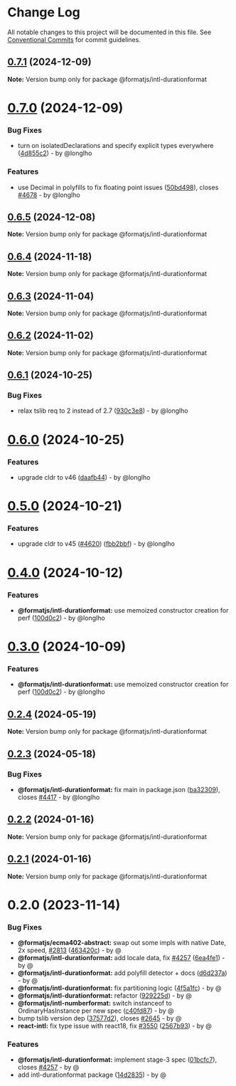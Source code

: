 # Change Log

All notable changes to this project will be documented in this file.
See [Conventional Commits](https://conventionalcommits.org) for commit guidelines.

## [0.7.1](https://github.com/formatjs/formatjs/compare/@formatjs/intl-durationformat@0.7.0...@formatjs/intl-durationformat@0.7.1) (2024-12-09)

**Note:** Version bump only for package @formatjs/intl-durationformat

# [0.7.0](https://github.com/formatjs/formatjs/compare/@formatjs/intl-durationformat@0.6.5...@formatjs/intl-durationformat@0.7.0) (2024-12-09)

### Bug Fixes

* turn on isolatedDeclarations and specify explicit types everywhere ([4d855c2](https://github.com/formatjs/formatjs/commit/4d855c2324426633eb84c346c76a5fd1ac854780)) - by @longlho

### Features

* use Decimal in polyfills to fix floating point issues ([50bd498](https://github.com/formatjs/formatjs/commit/50bd498a45952ad69e62d19a55b19846f33d91e9)), closes [#4678](https://github.com/formatjs/formatjs/issues/4678) - by @longlho

## [0.6.5](https://github.com/formatjs/formatjs/compare/@formatjs/intl-durationformat@0.6.4...@formatjs/intl-durationformat@0.6.5) (2024-12-08)

**Note:** Version bump only for package @formatjs/intl-durationformat

## [0.6.4](https://github.com/formatjs/formatjs/compare/@formatjs/intl-durationformat@0.6.3...@formatjs/intl-durationformat@0.6.4) (2024-11-18)

**Note:** Version bump only for package @formatjs/intl-durationformat

## [0.6.3](https://github.com/formatjs/formatjs/compare/@formatjs/intl-durationformat@0.6.2...@formatjs/intl-durationformat@0.6.3) (2024-11-04)

**Note:** Version bump only for package @formatjs/intl-durationformat

## [0.6.2](https://github.com/formatjs/formatjs/compare/@formatjs/intl-durationformat@0.6.1...@formatjs/intl-durationformat@0.6.2) (2024-11-02)

**Note:** Version bump only for package @formatjs/intl-durationformat

## [0.6.1](https://github.com/formatjs/formatjs/compare/@formatjs/intl-durationformat@0.6.0...@formatjs/intl-durationformat@0.6.1) (2024-10-25)

### Bug Fixes

* relax tslib req to 2 instead of 2.7 ([930c3e8](https://github.com/formatjs/formatjs/commit/930c3e8ddcc160fde7466449575455f135f78ca6)) - by @longlho

# [0.6.0](https://github.com/formatjs/formatjs/compare/@formatjs/intl-durationformat@0.5.0...@formatjs/intl-durationformat@0.6.0) (2024-10-25)

### Features

* upgrade cldr to v46 ([daafb44](https://github.com/formatjs/formatjs/commit/daafb449ba2fc4553f5a484b969affa1529752db)) - by @longlho

# [0.5.0](https://github.com/formatjs/formatjs/compare/@formatjs/intl-durationformat@0.4.0...@formatjs/intl-durationformat@0.5.0) (2024-10-21)

### Features

* upgrade cldr to v45 ([#4620](https://github.com/formatjs/formatjs/issues/4620)) ([fbb2bbf](https://github.com/formatjs/formatjs/commit/fbb2bbf6e038d5833c1f2752b805002436480948)) - by @longlho

# [0.4.0](https://github.com/formatjs/formatjs/compare/@formatjs/intl-durationformat@0.2.4...@formatjs/intl-durationformat@0.4.0) (2024-10-12)

### Features

* **@formatjs/intl-durationformat:** use memoized constructor creation for perf ([100d0c2](https://github.com/formatjs/formatjs/commit/100d0c2b546fc48a776e772394c4f23e740d3b5f)) - by @longlho

# [0.3.0](https://github.com/formatjs/formatjs/compare/@formatjs/intl-durationformat@0.2.4...@formatjs/intl-durationformat@0.3.0) (2024-10-09)

### Features

* **@formatjs/intl-durationformat:** use memoized constructor creation for perf ([100d0c2](https://github.com/formatjs/formatjs/commit/100d0c2b546fc48a776e772394c4f23e740d3b5f)) - by @longlho

## [0.2.4](https://github.com/formatjs/formatjs/compare/@formatjs/intl-durationformat@0.2.3...@formatjs/intl-durationformat@0.2.4) (2024-05-19)

**Note:** Version bump only for package @formatjs/intl-durationformat

## [0.2.3](https://github.com/formatjs/formatjs/compare/@formatjs/intl-durationformat@0.2.2...@formatjs/intl-durationformat@0.2.3) (2024-05-18)

### Bug Fixes

* **@formatjs/intl-durationformat:** fix main in package.json ([ba32309](https://github.com/formatjs/formatjs/commit/ba3230988f54bab441ca01ab277b6409db291d7c)), closes [#4417](https://github.com/formatjs/formatjs/issues/4417) - by @longlho

## [0.2.2](https://github.com/formatjs/formatjs/compare/@formatjs/intl-durationformat@0.2.1...@formatjs/intl-durationformat@0.2.2) (2024-01-16)

**Note:** Version bump only for package @formatjs/intl-durationformat

## [0.2.1](https://github.com/formatjs/formatjs/compare/@formatjs/intl-durationformat@0.2.0...@formatjs/intl-durationformat@0.2.1) (2024-01-16)

**Note:** Version bump only for package @formatjs/intl-durationformat

# 0.2.0 (2023-11-14)

### Bug Fixes

* **@formatjs/ecma402-abstract:** swap out some impls with native Date, 2x speed, [#2813](https://github.com/formatjs/formatjs/issues/2813) ([463420c](https://github.com/formatjs/formatjs/commit/463420c21ca9c64f629f31fee2dc63031be9122c)) - by @
* **@formatjs/intl-durationformat:** add locale data, fix [#4257](https://github.com/formatjs/formatjs/issues/4257) ([6ea4fe1](https://github.com/formatjs/formatjs/commit/6ea4fe1c6729bd36a53d1ea5a4afd407c0003f57)) - by @
* **@formatjs/intl-durationformat:** add polyfill detector + docs ([d6d237a](https://github.com/formatjs/formatjs/commit/d6d237a2ffca73d5e3824df17bf5ebf7e7b135a8)) - by @
* **@formatjs/intl-durationformat:** fix partitioning logic ([4f5a1fc](https://github.com/formatjs/formatjs/commit/4f5a1fcfbc2841f7c8f6fe7c0e9053e4ca394a81)) - by @
* **@formatjs/intl-durationformat:** refactor ([929225d](https://github.com/formatjs/formatjs/commit/929225da49e5f7dc46913cfc0659299bbf734659)) - by @
* **@formatjs/intl-numberformat:** switch instanceof to OrdinaryHasInstance per new spec ([c40fd87](https://github.com/formatjs/formatjs/commit/c40fd879508a678374203c1ef4efa842985dfc44)) - by @
* bump tslib version dep ([37577d2](https://github.com/formatjs/formatjs/commit/37577d22bf28d23de1d8013ba0047cf221ad8840)), closes [#2645](https://github.com/formatjs/formatjs/issues/2645) - by @
* **react-intl:** fix type issue with react18, fix [#3550](https://github.com/formatjs/formatjs/issues/3550) ([2567b93](https://github.com/formatjs/formatjs/commit/2567b932c5d18b097a43842563046c20ce0c49f1)) - by @

### Features

* **@formatjs/intl-durationformat:** implement stage-3 spec ([01bcfc7](https://github.com/formatjs/formatjs/commit/01bcfc7ac759ccd18fa8dd380e4bd33c34fa274f)), closes [#4257](https://github.com/formatjs/formatjs/issues/4257) - by @
* add intl-durationformat package ([14d2835](https://github.com/formatjs/formatjs/commit/14d283590c2213feb029edaf21f79152e56d520f)) - by @
